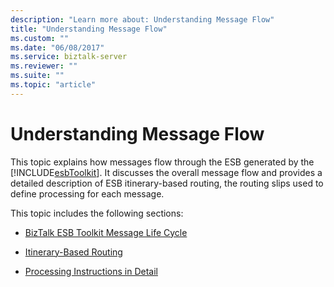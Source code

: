 ```yaml
---
description: "Learn more about: Understanding Message Flow"
title: "Understanding Message Flow"
ms.custom: ""
ms.date: "06/08/2017"
ms.service: biztalk-server
ms.reviewer: ""
ms.suite: ""
ms.topic: "article"
---
```

# Understanding Message Flow
This topic explains how messages flow through the ESB generated by the [!INCLUDE[esbToolkit](../includes/esbtoolkit-md.md)]. It discusses the overall message flow and provides a detailed description of ESB itinerary-based routing, the routing slips used to define processing for each message.  
  
 This topic includes the following sections:  
  
-   [BizTalk ESB Toolkit Message Life Cycle](../esb-toolkit/biztalk-esb-toolkit-message-life-cycle.md)  
  
-   [Itinerary-Based Routing](../esb-toolkit/itinerary-based-routing.md)  
  
-   [Processing Instructions in Detail](../esb-toolkit/processing-instructions-in-detail.md)
